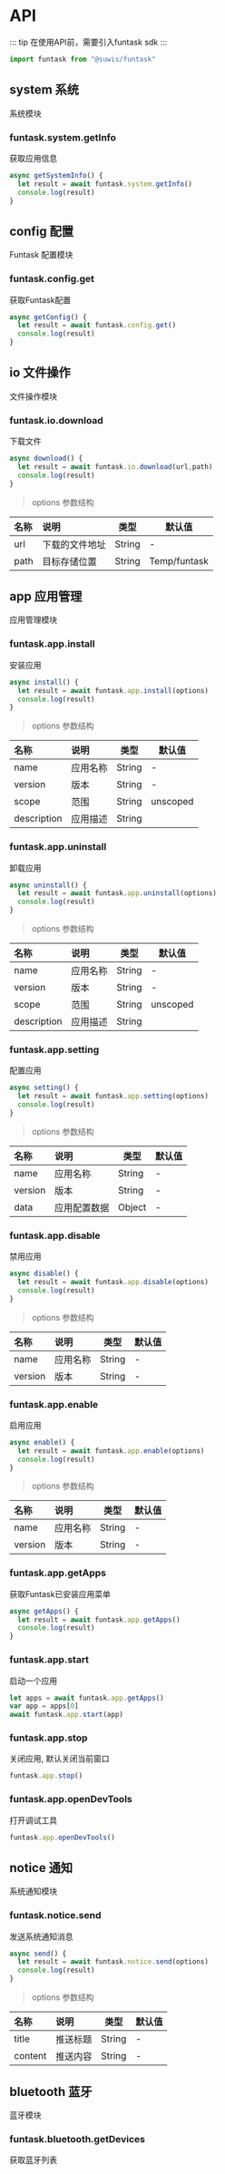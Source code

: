 # API

::: tip
在使用API前，需要引入funtask sdk
:::

```js
import funtask from "@suwis/funtask"
```

## system 系统

系统模块

### funtask.system.getInfo

获取应用信息

```js
async getSystemInfo() {
  let result = await funtask.system.getInfo()
  console.log(result)
}
```

## config 配置

Funtask 配置模块

### funtask.config.get

获取Funtask配置

```js
async getConfig() {
  let result = await funtask.config.get()
  console.log(result)
}
```

## io 文件操作

文件操作模块

### funtask.io.download

下载文件

```js
async download() {
  let result = await funtask.io.download(url,path)
  console.log(result)
}
```

> options 参数结构

| 名称   | 说明      | 类型     | 默认值          |
| :--- | :------ | ------ | ------------ |
| url  | 下载的文件地址 | String | -            |
| path | 目标存储位置  | String | Temp/funtask |

## app 应用管理

应用管理模块

### funtask.app.install

安装应用

```js
async install() {
  let result = await funtask.app.install(options)
  console.log(result)
}
```

> options 参数结构

| 名称          | 说明   | 类型     | 默认值      |
| :---------- | :--- | ------ | -------- |
| name        | 应用名称 | String | -        |
| version     | 版本   | String | -        |
| scope       | 范围   | String | unscoped |
| description | 应用描述 | String |          |

### funtask.app.uninstall

卸载应用

```js
async uninstall() {
  let result = await funtask.app.uninstall(options)
  console.log(result)
}
```

> options 参数结构

| 名称          | 说明   | 类型     | 默认值      |
| :---------- | :--- | ------ | -------- |
| name        | 应用名称 | String | -        |
| version     | 版本   | String | -        |
| scope       | 范围   | String | unscoped |
| description | 应用描述 | String |          |

### funtask.app.setting

配置应用

```js
async setting() {
  let result = await funtask.app.setting(options)
  console.log(result)
}
```

> options 参数结构

| 名称      | 说明     | 类型     | 默认值 |
| :------ | :----- | ------ | --- |
| name    | 应用名称   | String | -   |
| version | 版本     | String | -   |
| data    | 应用配置数据 | Object | -   |

### funtask.app.disable

禁用应用

```js
async disable() {
  let result = await funtask.app.disable(options)
  console.log(result)
}
```

> options 参数结构

| 名称      | 说明   | 类型     | 默认值 |
| :------ | :--- | ------ | --- |
| name    | 应用名称 | String | -   |
| version | 版本   | String | -   |

### funtask.app.enable

启用应用

```js
async enable() {
  let result = await funtask.app.enable(options)
  console.log(result)
}
```

> options 参数结构

| 名称      | 说明   | 类型     | 默认值 |
| :------ | :--- | ------ | --- |
| name    | 应用名称 | String | -   |
| version | 版本   | String | -   |

### funtask.app.getApps

获取Funtask已安装应用菜单

```js
async getApps() {
  let result = await funtask.app.getApps()
  console.log(result)
}
```

### funtask.app.start

启动一个应用

```js
let apps = await funtask.app.getApps()
var app = apps[0]
await funtask.app.start(app)
```

### funtask.app.stop

关闭应用, 默认关闭当前窗口

```js
funtask.app.stop()
```

### funtask.app.openDevTools

打开调试工具

```js
funtask.app.openDevTools()
```

## notice 通知

系统通知模块

### funtask.notice.send

发送系统通知消息

```js
async send() {
  let result = await funtask.notice.send(options)
  console.log(result)
}
```

> options 参数结构

| 名称      | 说明   | 类型     | 默认值 |
| :------ | :--- | ------ | --- |
| title   | 推送标题 | String | -   |
| content | 推送内容 | String | -   |

## bluetooth 蓝牙

蓝牙模块

### funtask.bluetooth.getDevices

获取蓝牙列表
